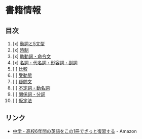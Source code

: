 # 書籍情報
## 目次

1. [x] [動詞と5文型](01/README.md)
2. [x] [時制](02/README.md)
3. [x] [助動詞・命令文](03/README.md)
4. [x] [名詞・代名詞・形容詞・副詞](04/README.md)
5. [ ] [比較](05/README.md)
6. [ ] [受動態](06/README.md)
7. [ ] [疑問文](07/README.md)
8. [ ] [不定詞・動名詞](08/README.md)
9. [ ] [関係詞・分詞](09/README.md)
10. [ ] [仮定法](10/README.md)


## リンク

- [中学・高校6年間の英語をこの1冊でざっと復習する](http://www.amazon.co.jp/dp/B00MB2SI8Q/) - Amazon
